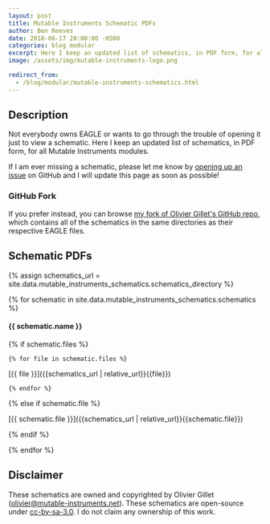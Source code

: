 ```yaml
---
layout: post
title: Mutable Instruments Schematic PDFs
author: Ben Reeves
date: 2018-06-17 20:00:00 -0500
categories: blog modular
excerpt: Here I keep an updated list of schematics, in PDF form, for all Mutable Instruments modules.
image: /assets/img/mutable-instruments-logo.png

redirect_from:
  - /blog/modular/mutable-instruments-schematics.html
---
```


## Description

Not everybody owns EAGLE or wants to go through the trouble of opening it just to view a schematic. Here I keep an updated list of schematics, in PDF form, for all Mutable Instruments modules.

If I am ever missing a schematic, please let me know by [opening up an issue]({{site.repository}}/issues) on GitHub and I will update this page as soon as possible!

### GitHub Fork

If you prefer instead, you can browse [my fork of Olivier Gillet's GitHub repo](https://github.com/BGR360/eurorack), which contains all of the schematics in the same directories as their respective EAGLE files.

## Schematic PDFs

{% assign schematics_url = site.data.mutable_instruments_schematics.schematics_directory %}

{% for schematic in site.data.mutable_instruments_schematics.schematics %}

#### {{ schematic.name }}
  
  {% if schematic.files %}

    {% for file in schematic.files %}

[{{ file }}]({{schematics_url | relative_url}}{{file}})

    {% endfor %}
  
  {% else if schematic.file %}

[{{ schematic.file }}]({{schematics_url | relative_url}}{{schematic.file}})

  {% endif %}

{% endfor %}

## Disclaimer

These schematics are owned and copyrighted by Olivier Gillet ([olivier@mutable-instruments.net](mailto:olivier@mutable-instruments.net)). These schematics are open-source under [cc-by-sa-3.0](https://creativecommons.org/licenses/by-sa/3.0/). I do not claim any ownership of this work.
